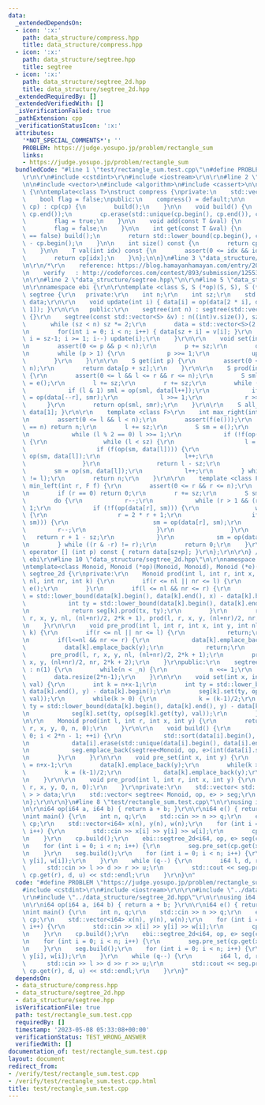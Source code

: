 ```yaml
---
data:
  _extendedDependsOn:
  - icon: ':x:'
    path: data_structure/compress.hpp
    title: data_structure/compress.hpp
  - icon: ':x:'
    path: data_structure/segtree.hpp
    title: segtree
  - icon: ':x:'
    path: data_structure/segtree_2d.hpp
    title: data_structure/segtree_2d.hpp
  _extendedRequiredBy: []
  _extendedVerifiedWith: []
  _isVerificationFailed: true
  _pathExtension: cpp
  _verificationStatusIcon: ':x:'
  attributes:
    '*NOT_SPECIAL_COMMENTS*': ''
    PROBLEM: https://judge.yosupo.jp/problem/rectangle_sum
    links:
    - https://judge.yosupo.jp/problem/rectangle_sum
  bundledCode: "#line 1 \"test/rectangle_sum.test.cpp\"\n#define PROBLEM \"https://judge.yosupo.jp/problem/rectangle_sum\"\
    \r\n\r\n#include <cstdint>\r\n#include <iostream>\r\n\r\n#line 2 \"data_structure/compress.hpp\"\
    \n\n#include <vector>\n#include <algorithm>\n#include <cassert>\n\nnamespace ebi\
    \ {\n\ntemplate<class T>\nstruct compress {\nprivate:\n    std::vector<T> cp;\n\
    \    bool flag = false;\npublic:\n    compress() = default;\n\n    compress(std::vector<T>\
    \ cp) : cp(cp) {\n        build();\n    }\n\n    void build() {\n        std::sort(cp.begin(),\
    \ cp.end());\n        cp.erase(std::unique(cp.begin(), cp.end()), cp.end());\n\
    \        flag = true;\n    }\n\n    void add(const T &val) {\n        cp.emplace_back(val);\n\
    \        flag = false;\n    }\n\n    int get(const T &val) {\n        if(flag\
    \ == false) build();\n        return std::lower_bound(cp.begin(), cp.end(), val)\
    \ - cp.begin();\n    }\n\n    int size() const {\n        return cp.size();\n\
    \    }\n\n    T val(int idx) const {\n        assert(0 <= idx && idx < (int)cp.size());\n\
    \        return cp[idx];\n    }\n};\n\n}\n#line 3 \"data_structure/segtree_2d.hpp\"\
    \n\r\n/*\r\n    reference: https://blog.hamayanhamayan.com/entry/2017/12/09/015937\r\
    \n    verify   : http://codeforces.com/contest/893/submission/125531718\r\n*/\r\
    \n\r\n#line 2 \"data_structure/segtree.hpp\"\n\r\n#line 5 \"data_structure/segtree.hpp\"\
    \n\r\nnamespace ebi {\r\n\r\ntemplate <class S, S (*op)(S, S), S (*e)()>\r\nstruct\
    \ segtree {\r\n   private:\r\n    int n;\r\n    int sz;\r\n    std::vector<S>\
    \ data;\r\n\r\n    void update(int i) { data[i] = op(data[2 * i], data[2 * i +\
    \ 1]); }\r\n\r\n   public:\r\n    segtree(int n) : segtree(std::vector<S>(n, e()))\
    \ {}\r\n    segtree(const std::vector<S> &v) : n((int)v.size()), sz(1) {\r\n \
    \       while (sz < n) sz *= 2;\r\n        data = std::vector<S>(2 * sz, e());\r\
    \n        for(int i = 0; i < n; i++) { data[sz + i] = v[i]; }\r\n        for(int\
    \ i = sz-1; i >= 1; i--) update(i);\r\n    }\r\n\r\n    void set(int p, S x) {\r\
    \n        assert(0 <= p && p < n);\r\n        p += sz;\r\n        data[p] = x;\r\
    \n        while (p > 1) {\r\n            p >>= 1;\r\n            update(p);\r\n\
    \        }\r\n    }\r\n\r\n    S get(int p) {\r\n        assert(0 <= p && p <\
    \ n);\r\n        return data[p + sz];\r\n    }\r\n\r\n    S prod(int l, int r)\
    \ {\r\n        assert(0 <= l && l <= r && r <= n);\r\n        S sml = e(), smr\
    \ = e();\r\n        l += sz;\r\n        r += sz;\r\n        while (l < r) {\r\n\
    \            if (l & 1) sml = op(sml, data[l++]);\r\n            if (r & 1) smr\
    \ = op(data[--r], smr);\r\n            l >>= 1;\r\n            r >>= 1;\r\n  \
    \      }\r\n        return op(sml, smr);\r\n    }\r\n\r\n    S all_prod() { return\
    \ data[1]; }\r\n\r\n    template <class F>\r\n    int max_right(int l, F f) {\r\
    \n        assert(0 <= l && l < n);\r\n        assert(f(e()));\r\n        if (l\
    \ == n) return n;\r\n        l += sz;\r\n        S sm = e();\r\n        do {\r\
    \n            while (l % 2 == 0) l >>= 1;\r\n            if (!f(op(sm, data[l])))\
    \ {\r\n                while (l < sz) {\r\n                    l = 2 * l;\r\n\
    \                    if (f(op(sm, data[l]))) {\r\n                        sm =\
    \ op(sm, data[l]);\r\n                        l++;\r\n                    }\r\n\
    \                }\r\n                return l - sz;\r\n            }\r\n    \
    \        sm = op(sm, data[l]);\r\n            l++;\r\n        } while ((l & -l)\
    \ != l);\r\n        return n;\r\n    }\r\n\r\n    template <class F>\r\n    int\
    \ min_left(int r, F f) {\r\n        assert(0 <= r && r <= n);\r\n        assert(f(e()));\r\
    \n        if (r == 0) return 0;\r\n        r += sz;\r\n        S sm = e();\r\n\
    \        do {\r\n            r--;\r\n            while (r > 1 && (r % 2)) r >>=\
    \ 1;\r\n            if (!f(op(data[r], sm))) {\r\n                while (r < sz)\
    \ {\r\n                    r = 2 * r + 1;\r\n                    if (f(op(data[r],\
    \ sm))) {\r\n                        sm = op(data[r], sm);\r\n               \
    \         r--;\r\n                    }\r\n                }\r\n             \
    \   return r + 1 - sz;\r\n            }\r\n            sm = op(data[r], sm);\r\
    \n        } while ((r & -r) != r);\r\n        return 0;\r\n    }\r\n\r\n    S\
    \ operator [] (int p) const { return data[sz+p]; }\r\n};\r\n\r\n} // namespace\
    \ ebi\r\n#line 10 \"data_structure/segtree_2d.hpp\"\n\r\nnamespace ebi {\r\n\r\
    \ntemplate<class Monoid, Monoid (*op)(Monoid, Monoid), Monoid (*e)()>\r\nstruct\
    \ segtree_2d {\r\nprivate:\r\n    Monoid prod(int l, int r, int x, int y, int\
    \ nl, int nr, int k) {\r\n        if(r <= nl || nr <= l) {\r\n            return\
    \ e();\r\n        }\r\n        if(l <= nl && nr <= r) {\r\n            int tx\
    \ = std::lower_bound(data[k].begin(), data[k].end(), x) - data[k].begin();\r\n\
    \            int ty = std::lower_bound(data[k].begin(), data[k].end(), y) - data[k].begin();\r\
    \n            return seg[k].prod(tx, ty);\r\n        }\r\n        return op(prod(l,\
    \ r, x, y, nl, (nl+nr)/2, 2*k + 1), prod(l, r, x, y, (nl+nr)/2, nr, 2*k + 2));\r\
    \n    }\r\n\r\n    void pre_prod(int l, int r, int x, int y, int nl, int nr, int\
    \ k) {\r\n        if(r <= nl || nr <= l) {\r\n            return;\r\n        }\r\
    \n        if(l<=nl && nr <= r) {\r\n            data[k].emplace_back(x);\r\n \
    \           data[k].emplace_back(y);\r\n            return;\r\n        }\r\n \
    \       pre_prod(l, r, x, y, nl, (nl+nr)/2, 2*k + 1);\r\n        pre_prod(l, r,\
    \ x, y, (nl+nr)/2, nr, 2*k + 2);\r\n    }\r\npublic:\r\n    segtree_2d(int _n)\
    \ : n(1) {\r\n        while(n < _n) {\r\n            n <<= 1;\r\n        }\r\n\
    \        data.resize(2*n-1);\r\n    }\r\n\r\n    void set(int x, int y, Monoid\
    \ val) {\r\n        int k = n+x-1;\r\n        int ty = std::lower_bound(data[k].begin(),\
    \ data[k].end(), y) - data[k].begin();\r\n        seg[k].set(ty, op(seg[k].get(ty),\
    \ val));\r\n        while(k > 0) {\r\n            k = (k-1)/2;\r\n           \
    \ ty = std::lower_bound(data[k].begin(), data[k].end(), y) - data[k].begin();\r\
    \n            seg[k].set(ty, op(seg[k].get(ty), val));\r\n        }\r\n    }\r\
    \n\r\n    Monoid prod(int l, int r, int x, int y) {\r\n        return prod(l,\
    \ r, x, y, 0, n, 0);\r\n    }\r\n\r\n    void build() {\r\n        for(int i =\
    \ 0; i < 2*n - 1; ++i) {\r\n            std::sort(data[i].begin(), data[i].end());\r\
    \n            data[i].erase(std::unique(data[i].begin(), data[i].end()), data[i].end());\r\
    \n            seg.emplace_back(segtree<Monoid, op, e>(int(data[i].size())));\r\
    \n        }\r\n    }\r\n\r\n    void pre_set(int x, int y) {\r\n        int k\
    \ = n+x-1;\r\n        data[k].emplace_back(y);\r\n        while(k > 0) {\r\n \
    \           k = (k-1)/2;\r\n            data[k].emplace_back(y);\r\n        }\r\
    \n    }\r\n\r\n    void pre_prod(int l, int r, int x, int y) {\r\n        pre_prod(l,\
    \ r, x, y, 0, n, 0);\r\n    }\r\nprivate:\r\n    std::vector< std::vector< Monoid\
    \ > > data;\r\n    std::vector< segtree< Monoid, op, e> > seg;\r\n    int n;\r\
    \n};\r\n\r\n}\n#line 8 \"test/rectangle_sum.test.cpp\"\n\r\nusing i64 = std::int64_t;\r\
    \n\r\ni64 op(i64 a, i64 b) { return a + b; }\r\n\r\ni64 e() { return 0; }\r\n\r\
    \nint main() {\r\n    int n, q;\r\n    std::cin >> n >> q;\r\n    ebi::compress<i64>\
    \ cp;\r\n    std::vector<i64> x(n), y(n), w(n);\r\n    for (int i = 0; i < n;\
    \ i++) {\r\n        std::cin >> x[i] >> y[i] >> w[i];\r\n        cp.add(x[i]);\r\
    \n    }\r\n    cp.build();\r\n    ebi::segtree_2d<i64, op, e> seg(cp.size());\r\
    \n    for (int i = 0; i < n; i++) {\r\n        seg.pre_set(cp.get(x[i]), y[i]);\r\
    \n    }\r\n    seg.build();\r\n    for (int i = 0; i < n; i++) {\r\n        seg.set(cp.get(x[i]),\
    \ y[i], w[i]);\r\n    }\r\n    while (q--) {\r\n        i64 l, d, r, u;\r\n  \
    \      std::cin >> l >> d >> r >> u;\r\n        std::cout << seg.prod(cp.get(l),\
    \ cp.get(r), d, u) << std::endl;\r\n    }\r\n}\n"
  code: "#define PROBLEM \"https://judge.yosupo.jp/problem/rectangle_sum\"\r\n\r\n\
    #include <cstdint>\r\n#include <iostream>\r\n\r\n#include \"../data_structure/compress.hpp\"\
    \r\n#include \"../data_structure/segtree_2d.hpp\"\r\n\r\nusing i64 = std::int64_t;\r\
    \n\r\ni64 op(i64 a, i64 b) { return a + b; }\r\n\r\ni64 e() { return 0; }\r\n\r\
    \nint main() {\r\n    int n, q;\r\n    std::cin >> n >> q;\r\n    ebi::compress<i64>\
    \ cp;\r\n    std::vector<i64> x(n), y(n), w(n);\r\n    for (int i = 0; i < n;\
    \ i++) {\r\n        std::cin >> x[i] >> y[i] >> w[i];\r\n        cp.add(x[i]);\r\
    \n    }\r\n    cp.build();\r\n    ebi::segtree_2d<i64, op, e> seg(cp.size());\r\
    \n    for (int i = 0; i < n; i++) {\r\n        seg.pre_set(cp.get(x[i]), y[i]);\r\
    \n    }\r\n    seg.build();\r\n    for (int i = 0; i < n; i++) {\r\n        seg.set(cp.get(x[i]),\
    \ y[i], w[i]);\r\n    }\r\n    while (q--) {\r\n        i64 l, d, r, u;\r\n  \
    \      std::cin >> l >> d >> r >> u;\r\n        std::cout << seg.prod(cp.get(l),\
    \ cp.get(r), d, u) << std::endl;\r\n    }\r\n}"
  dependsOn:
  - data_structure/compress.hpp
  - data_structure/segtree_2d.hpp
  - data_structure/segtree.hpp
  isVerificationFile: true
  path: test/rectangle_sum.test.cpp
  requiredBy: []
  timestamp: '2023-05-08 05:33:08+00:00'
  verificationStatus: TEST_WRONG_ANSWER
  verifiedWith: []
documentation_of: test/rectangle_sum.test.cpp
layout: document
redirect_from:
- /verify/test/rectangle_sum.test.cpp
- /verify/test/rectangle_sum.test.cpp.html
title: test/rectangle_sum.test.cpp
---
```

